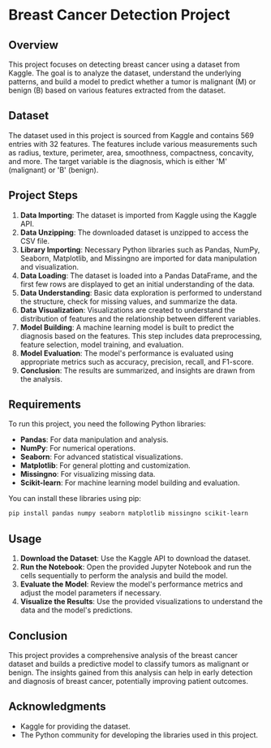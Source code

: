 # Breast Cancer Detection Project

## Overview

This project focuses on detecting breast cancer using a dataset from Kaggle. The goal is to analyze the dataset, understand the underlying patterns, and build a model to predict whether a tumor is malignant (M) or benign (B) based on various features extracted from the dataset.

## Dataset

The dataset used in this project is sourced from Kaggle and contains 569 entries with 32 features. The features include various measurements such as radius, texture, perimeter, area, smoothness, compactness, concavity, and more. The target variable is the diagnosis, which is either 'M' (malignant) or 'B' (benign).


## Project Steps

1. **Data Importing**: The dataset is imported from Kaggle using the Kaggle API.
2. **Data Unzipping**: The downloaded dataset is unzipped to access the CSV file.
3. **Library Importing**: Necessary Python libraries such as Pandas, NumPy, Seaborn, Matplotlib, and Missingno are imported for data manipulation and visualization.
4. **Data Loading**: The dataset is loaded into a Pandas DataFrame, and the first few rows are displayed to get an initial understanding of the data.
5. **Data Understanding**: Basic data exploration is performed to understand the structure, check for missing values, and summarize the data.
6. **Data Visualization**: Visualizations are created to understand the distribution of features and the relationship between different variables.
7. **Model Building**: A machine learning model is built to predict the diagnosis based on the features. This step includes data preprocessing, feature selection, model training, and evaluation.
8. **Model Evaluation**: The model's performance is evaluated using appropriate metrics such as accuracy, precision, recall, and F1-score.
9. **Conclusion**: The results are summarized, and insights are drawn from the analysis.

## Requirements

To run this project, you need the following Python libraries:

- **Pandas**: For data manipulation and analysis.
- **NumPy**: For numerical operations.
- **Seaborn**: For advanced statistical visualizations.
- **Matplotlib**: For general plotting and customization.
- **Missingno**: For visualizing missing data.
- **Scikit-learn**: For machine learning model building and evaluation.

You can install these libraries using pip:

```bash
pip install pandas numpy seaborn matplotlib missingno scikit-learn
```

## Usage

1. **Download the Dataset**: Use the Kaggle API to download the dataset.
2. **Run the Notebook**: Open the provided Jupyter Notebook and run the cells sequentially to perform the analysis and build the model.
3. **Evaluate the Model**: Review the model's performance metrics and adjust the model parameters if necessary.
4. **Visualize the Results**: Use the provided visualizations to understand the data and the model's predictions.

## Conclusion

This project provides a comprehensive analysis of the breast cancer dataset and builds a predictive model to classify tumors as malignant or benign. The insights gained from this analysis can help in early detection and diagnosis of breast cancer, potentially improving patient outcomes.

## Acknowledgments

- Kaggle for providing the dataset.
- The Python community for developing the libraries used in this project.
